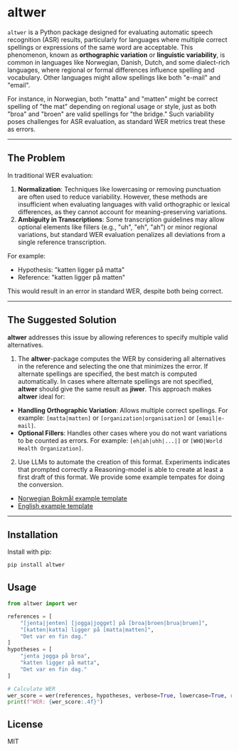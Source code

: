 # altwer

`altwer` is a Python package designed for evaluating automatic speech recognition (ASR) results, particularly for languages where multiple correct spellings or expressions of the same word are acceptable. This phenomenon, known as **orthographic variation** or **linguistic variability**, is common in languages like Norwegian, Danish, Dutch, and some dialect-rich languages, where regional or formal differences influence spelling and vocabulary. Other languages might allow spellings like both "e-mail" and "email".

For instance, in Norwegian, both "matta" and "matten" might be correct spelling of "the mat" depending on regional usage or style, just as both "broa" and "broen" are valid spellings for "the bridge." Such variability poses challenges for ASR evaluation, as standard WER metrics treat these as errors.

---

## The Problem

In traditional WER evaluation:
1. **Normalization**: Techniques like lowercasing or removing punctuation are often used to reduce variability. However, these methods are insufficient when evaluating languages with valid orthographic or lexical differences, as they cannot account for meaning-preserving variations.
2. **Ambiguity in Transcriptions**: Some transcription guidelines may allow optional elements like fillers (e.g., "uh", "eh", "ah") or minor regional variations, but standard WER evaluation penalizes all deviations from a single reference transcription.

For example:
- Hypothesis: "katten ligger på matta"
- Reference: "katten ligger på matten"

This would result in an error in standard WER, despite both being correct.

---

## The Suggested Solution

**altwer** addresses this issue by allowing references to specify multiple valid alternatives. 

1. The **altwer**-package computes the WER by considering all alternatives in the reference and selecting the one that minimizes the error. If alternate spellings are specified, the best match is computed automatically. In cases where alternate spellings are not specified, **altwer** should give the same result as **jiwer**. This approach makes **altwer** ideal for:
- **Handling Orthographic Variation**: Allows multiple correct spellings. For example: `[matta|matten]` or `[organization|organisation]` or `[email|e-mail]`.
- **Optional Fillers**: Handles other cases where you do not want variations to be counted as errors. For example: `[eh|ah|uhh|...|]` or `[WHO|World Health Organization]`.


2. Use LLMs to automate the creation of this format. Experiments indicates that prompted correctly a Reasoning-model is able to create at least a first draft of this format. We provide some example tempates for doing the conversion.
- [Norwegian Bokmål example template](norwegian_template.txt)
- [English example template](english_template.txt)
  
---

## Installation

Install with pip:

```bash
pip install altwer
```

## Usage

```python
from altwer import wer

references = [
    "[jenta|jenten] [jogga|jogget] på [broa|broen|brua|bruen]",
    "[katten|katta] ligger på [matta|matten]",
    "Det var en fin dag."
]
hypotheses = [
    "jenta jogga på broa",
    "katten ligger på matta",
    "Det var en fin dag."
]

# Calculate WER
wer_score = wer(references, hypotheses, verbose=True, lowercase=True, remove_punctuation=True)
print(f"WER: {wer_score:.4f}")
```

## License

MIT
